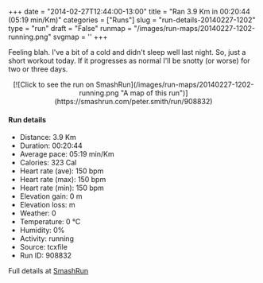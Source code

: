 +++
date = "2014-02-27T12:44:00-13:00"
title = "Ran 3.9 Km in 00:20:44 (05:19 min/Km)"
categories = ["Runs"]
slug = "run-details-20140227-1202"
type = "run"
draft = "False"
runmap = "/images/run-maps/20140227-1202-running.png"
svgmap = '<polyline points="">'
+++

Feeling blah. I've a bit of a cold and didn't sleep well last night. So, just a short workout today. If it progresses as normal I'll be snotty (or worse) for two or three days. 



<!--more-->

<center>
[![Click to see the run on SmashRun](/images/run-maps/20140227-1202-running.png "A map of this run")](https://smashrun.com/peter.smith/run/908832)
</center>

#### Run details

* Distance: 3.9 Km
* Duration: 00:20:44
* Average pace: 05:19 min/Km
* Calories: 323 Cal
* Heart rate (ave): 150 bpm
* Heart rate (max): 150 bpm
* Heart rate (min): 150 bpm
* Elevation gain: 0 m
* Elevation loss:  m
* Weather: 0
* Temperature: 0 &deg;C
* Humidity: 0%
* Activity: running
* Source: tcxfile
* Run ID: 908832

Full details at [SmashRun](https://smashrun.com/peter.smith/run/908832)
